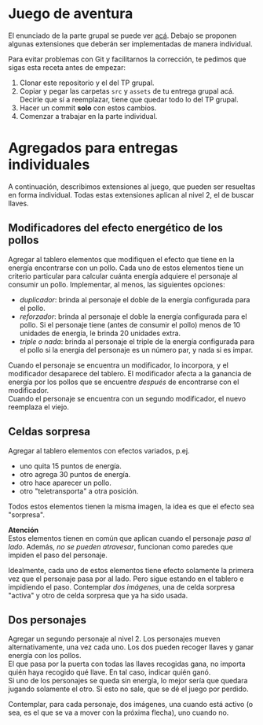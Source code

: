# Juego de aventura

El enunciado de la parte grupal se puede ver [acá](https://github.com/obj1-unahur/juego-aventura-2019s2). Debajo se proponen algunas extensiones que deberán ser implementadas de manera individual.

Para evitar problemas con Git y facilitarnos la corrección, te pedimos que sigas esta receta antes de empezar:
1. Clonar este repositorio y el del TP grupal.
1. Copiar y pegar las carpetas `src` y `assets` de tu entrega grupal acá. Decirle que sí a reemplazar, tiene que quedar todo lo del TP grupal.
1. Hacer un commit **solo** con estos cambios.
1. Comenzar a trabajar en la parte individual.

# Agregados para entregas individuales

A continuación, describimos extensiones al juego, que pueden ser resueltas en forma individual.
Todas estas extensiones aplican al nivel 2, el de buscar llaves.

## Modificadores del efecto energético de los pollos
Agregar al tablero elementos que modifiquen el efecto que tiene en la energía encontrarse con un pollo. Cada uno de estos elementos tiene un criterio particular para calcular cuánta energía adquiere el personaje al consumir un pollo. Implementar, al menos, las siguientes opciones:
- _duplicador_: brinda al personaje el doble de la energía configurada para el pollo.
- _reforzador_: brinda al personaje el doble la energía configurada para el pollo. Si el personaje tiene (antes de consumir el pollo) menos de 10 unidades de energía,  le brinda 20 unidades extra.
- _triple o nada_: brinda al personaje el triple de la energía configurada para el pollo si la energia del personaje es un número par, y nada si es impar.

Cuando el personaje se encuentra un modificador, lo incorpora, y el modificador desaparece del tablero. El modificador afecta a la ganancia de energía por los pollos que se encuentre _después_ de encontrarse con el modificador.  
Cuando el personaje se encuentra con un segundo modificador, el nuevo reemplaza el viejo.

## Celdas sorpresa
Agregar al tablero elementos con efectos variados, p.ej.
- uno quita 15 puntos de energía.
- otro agrega 30 puntos de energía.
- otro hace aparecer un pollo.
- otro "teletransporta" a otra posición.

Todos estos elementos tienen la misma imagen, la idea es que el efecto sea "sorpresa".  

**Atención**  
Estos elementos tienen en común que aplican cuando el personaje _pasa al lado_. Además, _no se pueden atravesar_, funcionan como paredes que impiden el paso del personaje.

Idealmente, cada uno de estos elementos tiene efecto solamente la primera vez que el personaje pasa por al lado. Pero sigue estando en el tablero e impidiendo el paso. Contemplar _dos imágenes_, una de celda sorpresa "activa" y otro de celda sorpresa que ya ha sido usada.

## Dos personajes
Agregar un segundo personaje al nivel 2. Los personajes mueven alternativamente, una vez cada uno. Los dos pueden recoger llaves y ganar energía con los pollos.  
El que pasa por la puerta con todas las llaves recogidas gana, no importa quién haya recogido qué llave. En tal caso, indicar quién ganó.  
Si uno de los personajes se queda sin energía, lo mejor sería que quedara jugando solamente el otro. Si esto no sale, que se dé el juego por perdido.

Contemplar, para cada personaje, dos imágenes, una cuando está activo (o sea, es el que se va a mover con la próxima flecha), uno cuando no.
